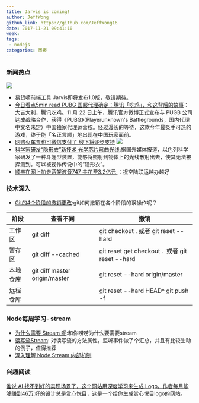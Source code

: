 ```yaml
---
title: Jarvis is coming!
author: JeffWong
github_link: https://github.com/JeffWong16
date: 2017-11-21 09:41:10
week:
tags:
 - nodejs
categories: 周报
---
```

### 新闻热点
![](http://image.tf56.com/dfs/group1/M00/3E/FE/CiFBCVoWjl-AA7u6AAUdnfAubOM162.png)
- 易货嘀前端工具 Jarvis即将发布1.0版，敬请期待。
- [今日看点5min read
PUBG 国服代理确定：腾讯「吃鸡」，和这背后的故事](http://www.geekpark.net/news/224211)：大吉大利，腾讯吃鸡。11 月 22 日上午，腾讯官方微博正式宣布与 PUGB 公司达成战略合作，获得《PUBG》（Playerunknown's Battlegrounds，国内代理中文名未定）中国独家代理运营权。经过漫长的等待，这款今年最炙手可热的游戏，终于能「名正言顺」地出现在中国玩家面前。
- [网购火车票也可微信支付了 线下将逐步支持](http://tech.163.com/17/1122/10/D3RDV25S00097U7R.html)
![](http://cms-bucket.nosdn.127.net/eb2c64ca275f441684d24c05cc63354920171122105750.jpeg?imageView&thumbnail=550x0)
- [科学家研发“隐形衣”新技术 光学芯片弯曲光线](http://tech.sina.com.cn/d/i/2017-11-20/doc-ifynwnty5554097.shtml):据国外媒体报道，以色列科学家研发了一种斗篷型装置，能够将照射到物体上的光线散射出去，使其无法被探测到。可以被视作传说中的“隐形衣”。
- [顺丰在网上拍走两架波音747 共花费3.2亿元 ](http://www.techweb.com.cn/it/2017-11-21/2608890.shtml)：祝空陆联运越办越好

### 技术深入

- [Git的4个阶段的撤销更改](http://mp.weixin.qq.com/s?__biz=MjM5MTA1MjAxMQ==&mid=2651227335&idx=1&sn=54bbf426f7b8358fddcb4a3901255eb3&chksm=bd495d438a3ed45517ce21f33cdd457fb9201ba34d6723a1104df8a9bc0a934737f0df92f9a7&mpshare=1&scene=23&srcid=1124Gph1KGpiTh1R94cxPjxJ#rd):git如何撤销在各个阶段的误操作呢？

|阶段|查看不同|撤销|
|---|---|---|
|工作区|git diff|git checkout . 或者 git reset --hard|
|暂存区|git diff --cached| git reset  get checkout .  或者 git reset --hard |
|本地仓库|git diff master origin/master| git reset --hard origin/master |
|远程仓库||git reset --hard HEAD^  git push -f|

### Node每周学习- stream

- [为什么需要 Stream 呢](https://segmentfault.com/a/1190000000357044):和你唠唠为什么要需要stream
- [读写流Stream](http://www.dengzhr.com/node-js/847): 对读写流的方法属性，监听事件做了个汇总，并且有比较生动的例子，值得推荐
- [深入理解 Node Stream 内部机制](http://mp.weixin.qq.com/s?__biz=MzAxMjA5ODQwMQ==&mid=2455058824&idx=1&sn=ee11da0c41f5fa2e19e84c798d9fa6b1&chksm=8c169786bb611e908972b10dd115f4f101302a0217746f7bd8e8a8f221311e336267dba39ac8&mpshare=1&scene=23&srcid=0913I0WgGJYNgPGb7NV1r6FX#rd)

### 兴趣阅读

[谁说 AI 找不到好的实现场景了，这个网站用深度学习来生成 Logo，作者每月能够赚到46万](https://zhuanlan.zhihu.com/p/31331407):好的设计总是赏心悦目，这是一个给你生成赏心悦目logo的网站。

